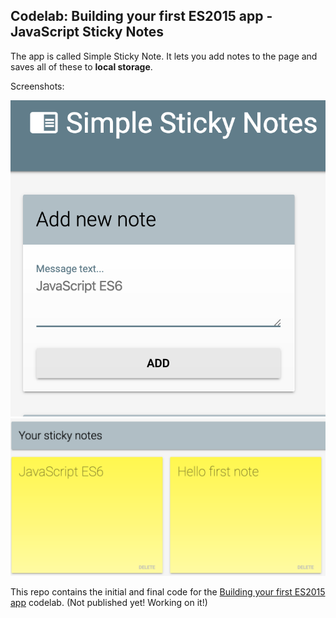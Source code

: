 ## Codelab: Building your first ES2015 app - JavaScript Sticky Notes

The app is called Simple Sticky Note. It lets you add notes to the page and saves all of these to <strong>local storage</strong>.

Screenshots:


![](js_stickynote01.png)
![](js_stickynote02.png)

This repo contains the initial and final code for the [Building your first ES2015 app](http://www.code-labs.io/codelabs/chrome-es2015) codelab. (Not published yet! Working on it!)

